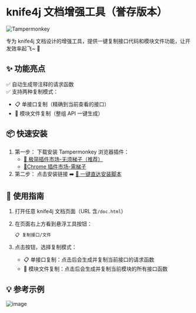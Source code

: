 # knife4j 文档增强工具（誉存版本）

![Tampermonkey](https://img.shields.io/badge/Tampermonkey-%234D4D4D.svg?style=for-the-badge&logo=Tampermonkey&logoColor=white)

专为 knife4j 文档设计的增强工具，提供一键复制接口代码和模块文件功能，让开发效率起飞~ 🚀

## ✨ 功能亮点

✅ 自动生成带注释的请求函数  
✅ 支持两种复制模式：

- 📋 单接口复制（精确到当前查看的接口）
- 📁 模块文件复制（整组 API 一键生成）  

## 📦 快速安装

1. 第一步： 下载安装 Tampermonkey 浏览器插件：
   - [🔗 极简插件市场-无须梯子（推荐）](https://chrome.zzzmh.cn/info/dhdgffkkebhmkfjojejmpbldmpobfkfo)
   - [🔗Chrome 插件市场-需梯子](https://chrome.google.com/webstore/detail/tampermonkey/dhdgffkkebhmkfjojejmpbldmpobfkfo)
2. 第二步： 点击安装链接 ➡️ [🔗 一键直达安装脚本](https://openuserjs.org/scripts/HYC8801/knife4j%E6%96%87%E6%A1%A3_API%E6%96%87%E6%A1%A3%E5%A2%9E%E5%BC%BA%E5%B7%A5%E5%85%B7(%E8%AA%89%E5%AD%98%E7%89%88))

## 📕 使用指南

1. 打开任意 knife4j 文档页面（URL 含`/doc.html`）
2. 在页面右上方看到悬浮工具按钮：

   ```bash
   📋 复制接口/文件
   ```

3. 点击按钮，选择复制模式：
   - 📋 单接口复制：点击后会生成并复制当前接口的请求函数
   - 📁 模块文件复制：点击后会生成并复制当前模块的所有接口函数

## 💡 参考示例

![image](https://github.com/user-attachments/assets/1d429917-58ec-402a-83d8-09cc47843dd6)
